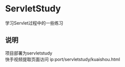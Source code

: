 # ServletStudy
学习Servlet过程中的一些练习

## 说明

项目部署为servletstudy  
快手视频提取页面访问 ip:port/servletstudy/kuaishou.html
